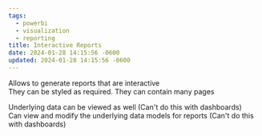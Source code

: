 ```yaml
---
tags:
  - powerbi
  - visualization
  - reporting
title: Interactive Reports
date: 2024-01-28 14:15:56 -0600
updated: 2024-01-28 14:15:56 -0600
---
```


Allows to generate reports that are interactive  
They can be styled as required. They can contain many pages

Underlying data can be viewed as well (Can't do this with dashboards)  
Can view and modify the underlying data models for reports (Can't do this with dashboards)
